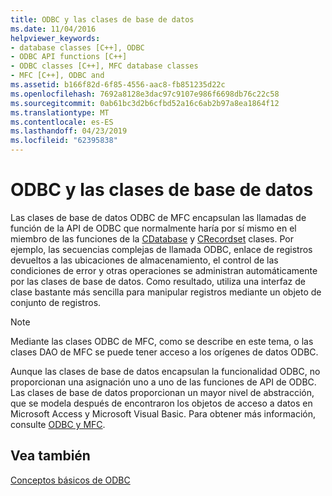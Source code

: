 ```yaml
---
title: ODBC y las clases de base de datos
ms.date: 11/04/2016
helpviewer_keywords:
- database classes [C++], ODBC
- ODBC API functions [C++]
- ODBC classes [C++], MFC database classes
- MFC [C++], ODBC and
ms.assetid: b166f82d-6f85-4556-aac8-fb851235d22c
ms.openlocfilehash: 7692a8128e3dac97c9107e986f6698db76c22c58
ms.sourcegitcommit: 0ab61bc3d2b6cfbd52a16c6ab2b97a8ea1864f12
ms.translationtype: MT
ms.contentlocale: es-ES
ms.lasthandoff: 04/23/2019
ms.locfileid: "62395838"
---
```

# <a name="odbc-and-the-database-classes"></a>ODBC y las clases de base de datos

Las clases de base de datos ODBC de MFC encapsulan las llamadas de función de la API de ODBC que normalmente haría por sí mismo en el miembro de las funciones de la [CDatabase](../../mfc/reference/cdatabase-class.md) y [CRecordset](../../mfc/reference/crecordset-class.md) clases. Por ejemplo, las secuencias complejas de llamada ODBC, enlace de registros devueltos a las ubicaciones de almacenamiento, el control de las condiciones de error y otras operaciones se administran automáticamente por las clases de base de datos. Como resultado, utiliza una interfaz de clase bastante más sencilla para manipular registros mediante un objeto de conjunto de registros.

> [!NOTE]
>  Mediante las clases ODBC de MFC, como se describe en este tema, o las clases DAO de MFC se puede tener acceso a los orígenes de datos ODBC.

Aunque las clases de base de datos encapsulan la funcionalidad ODBC, no proporcionan una asignación uno a uno de las funciones de API de ODBC. Las clases de base de datos proporcionan un mayor nivel de abstracción, que se modela después de encontraron los objetos de acceso a datos en Microsoft Access y Microsoft Visual Basic. Para obtener más información, consulte [ODBC y MFC](../../data/odbc/odbc-and-mfc.md).

## <a name="see-also"></a>Vea también

[Conceptos básicos de ODBC](../../data/odbc/odbc-basics.md)
